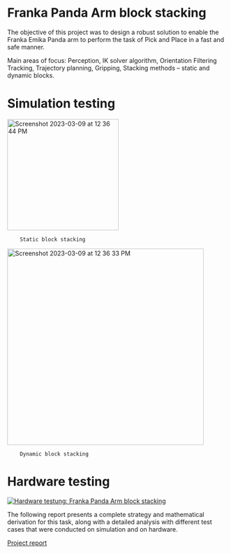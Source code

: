 # Franka Panda Arm block stacking

The objective of this project was to design a robust solution to enable the Franka Emika Panda arm to perform the task of Pick and Place in a fast and safe manner.

Main areas of focus: Perception, IK solver algorithm, Orientation Filtering Tracking, Trajectory planning, Gripping, Stacking methods – static and dynamic blocks.

# Simulation testing 
<img width="255" alt="Screenshot 2023-03-09 at 12 36 44 PM" src="https://user-images.githubusercontent.com/68454938/224109709-20663de2-09b6-4f4e-96c3-453be7cab762.png">

        Static block stacking

<img width="450" alt="Screenshot 2023-03-09 at 12 36 33 PM" src="https://user-images.githubusercontent.com/68454938/224109729-49f3e6b3-0167-4792-9c4f-7982369c7656.png">

        Dynamic block stacking

# Hardware testing
[![Hardware testung: Franka Panda Arm block stacking](https://user-images.githubusercontent.com/68454938/224109076-85f274ee-1e83-42a7-8d01-b9b02784040d.png)](https://vimeo.com/784593254)   

The following report presents a complete strategy and mathematical derivation for this task, along with a detailed analysis with different test cases that were conducted on simulation and on hardware.

[Project report](https://github.com/RenuReddyK/Franka-Panda-Arm-block-stacking/files/10934227/meam520_raima_renu-2-1.pdf)

